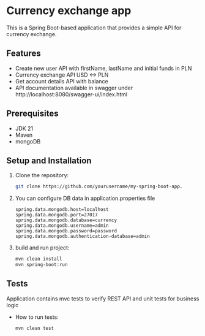 # Currency exchange app

This is a Spring Boot-based application that provides a simple API for currency exchange.

## Features
- Create new user API with firstName, lastName and initial funds in PLN   
- Currency exchange API USD <-> PLN
- Get account details API with balance
- API documentation available in swagger under http://localhost:8080/swagger-ui/index.html

## Prerequisites
- JDK 21
- Maven
- mongoDB

## Setup and Installation

1. Clone the repository:
   ```bash
   git clone https://github.com/yourusername/my-spring-boot-app.
   
2. You can configure DB data in application.properties file
    ```properties
    spring.data.mongodb.host=localhost
    spring.data.mongodb.port=27017
    spring.data.mongodb.database=currency
    spring.data.mongodb.username=admin
    spring.data.mongodb.password=password
    spring.data.mongodb.authentication-database=admin
   
3. build and run project:
     ```bash
   mvn clean install 
   mvn spring-boot:run

## Tests
Application contains mvc tests to verify REST API and unit tests for business logic

- How to run tests:

    ```bash
    mvn clean test